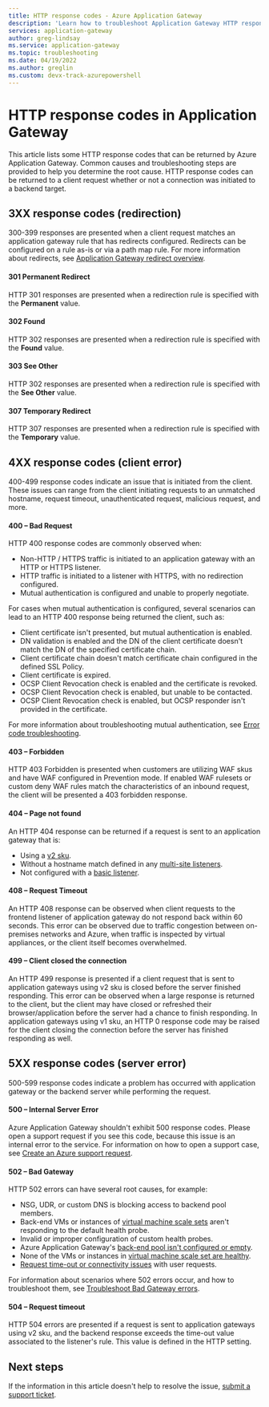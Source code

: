 ```yaml
---
title: HTTP response codes - Azure Application Gateway
description: 'Learn how to troubleshoot Application Gateway HTTP response codes'
services: application-gateway
author: greg-lindsay
ms.service: application-gateway
ms.topic: troubleshooting
ms.date: 04/19/2022
ms.author: greglin
ms.custom: devx-track-azurepowershell
---
```


# HTTP response codes in Application Gateway

This article lists some HTTP response codes that can be returned by Azure Application Gateway. Common causes and troubleshooting steps are provided to help you determine the root cause. HTTP response codes can be returned to a client request whether or not a connection was initiated to a backend target.

## 3XX response codes (redirection)

300-399 responses are presented when a client request matches an application gateway rule that has redirects configured. Redirects can be configured on a rule as-is or via a path map rule. For more information about redirects, see [Application Gateway redirect overview](redirect-overview.md).

#### 301 Permanent Redirect

HTTP 301 responses are presented when a redirection rule is specified with the **Permanent** value.

#### 302 Found

HTTP 302 responses are presented when a redirection rule is specified with the **Found** value.

#### 303 See Other

HTTP 302 responses are presented when a redirection rule is specified with the **See Other** value.

#### 307 Temporary Redirect

HTTP 307 responses are presented when a redirection rule is specified with the **Temporary** value.


## 4XX response codes (client error)

400-499 response codes indicate an issue that is initiated from the client. These issues can range from the client initiating requests to an unmatched hostname, request timeout, unauthenticated request, malicious request, and more.

#### 400 – Bad Request

HTTP 400 response codes are commonly observed when:
- Non-HTTP / HTTPS traffic is initiated to an application gateway with an HTTP or HTTPS listener.
- HTTP traffic is initiated to a listener with HTTPS, with no redirection configured.
- Mutual authentication is configured and unable to properly negotiate.

For cases when mutual authentication is configured, several scenarios can lead to an HTTP 400 response being returned the client, such as:
- Client certificate isn't presented, but mutual authentication is enabled.
- DN validation is enabled and the DN of the client certificate doesn't match the DN of the specified certificate chain.
- Client certificate chain doesn't match certificate chain configured in the defined SSL Policy.
- Client certificate is expired.
- OCSP Client Revocation check is enabled and the certificate is revoked.
- OCSP Client Revocation check is enabled, but unable to be contacted.
- OCSP Client Revocation check is enabled, but OCSP responder isn't provided in the certificate.

For more information about troubleshooting mutual authentication, see [Error code troubleshooting](mutual-authentication-troubleshooting.md#solution-2).

#### 403 – Forbidden

HTTP 403 Forbidden is presented when customers are utilizing WAF skus and have WAF configured in Prevention mode.  If enabled WAF rulesets or custom deny WAF rules match the characteristics of an inbound request, the client will be presented a 403 forbidden response.

#### 404 – Page not found

An HTTP 404 response can be returned if a request is sent to an application gateway that is:
- Using a [v2 sku](overview-v2.md).
- Without a hostname match defined in any [multi-site listeners](multiple-site-overview.md).
- Not configured with a [basic listener](application-gateway-components.md#types-of-listeners).

#### 408 – Request Timeout

An HTTP 408 response can be observed when client requests to the frontend listener of application gateway do not respond back within 60 seconds.  This error can be observed due to traffic congestion between on-premises networks and Azure, when traffic is inspected by virtual appliances, or the client itself becomes overwhelmed.

#### 499 – Client closed the connection

An HTTP 499 response is presented if a client request that is sent to application gateways using v2 sku is closed before the server finished responding. This error can be observed when a large response is returned to the client, but the client may have closed or refreshed their browser/application before the server had a chance to finish responding. In application gateways using v1 sku, an HTTP 0 response code may be raised for the client closing the connection before the server has finished responding as well.


## 5XX response codes (server error)

500-599 response codes indicate a problem has occurred with application gateway or the backend server while performing the request.

#### 500 – Internal Server Error

Azure Application Gateway shouldn't exhibit 500 response codes. Please open a support request if you see this code, because this issue is an internal error to the service. For information on how to open a support case, see [Create an Azure support request](../azure-portal/supportability/how-to-create-azure-support-request.md).

#### 502 – Bad Gateway

HTTP 502 errors can have several root causes, for example:
- NSG, UDR, or custom DNS is blocking access to backend pool members.
- Back-end VMs or instances of [virtual machine scale sets](../virtual-machine-scale-sets/overview.md) aren't responding to the default health probe.
- Invalid or improper configuration of custom health probes.
- Azure Application Gateway's [back-end pool isn't configured or empty](application-gateway-troubleshooting-502.md#empty-backendaddresspool).
- None of the VMs or instances in [virtual machine scale set are healthy](application-gateway-troubleshooting-502.md#unhealthy-instances-in-backendaddresspool).
- [Request time-out or connectivity issues](application-gateway-troubleshooting-502.md#request-time-out) with user requests.

For information about scenarios where 502 errors occur, and how to troubleshoot them, see [Troubleshoot Bad Gateway errors](application-gateway-troubleshooting-502.md).

#### 504 – Request timeout

HTTP 504 errors are presented if a request is sent to application gateways using v2 sku, and the backend response exceeds the time-out value associated to the listener's rule. This value is defined in the HTTP setting.

## Next steps

If the information in this article doesn't help to resolve the issue, [submit a support ticket](https://azure.microsoft.com/support/options/).